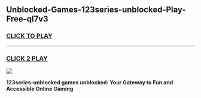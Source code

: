 
## Unblocked-Games-123series-unblocked-Play-Free-ql7v3
<h3>
<a href="https://premium76.site?title=123series-unblocked&ref=18A1">CLICK TO PLAY</a></h3>
<hr>

<h3>
<a href="https://premium76.site?title=123series-unblocked&ref=18A1">CLICK 2 PLAY</a>
  
</h3>

<a href="https://premium76.site?title=123series-unblocked&ref=18A1"><img src="https://clearcache.store/games.png"></a>


**123series-unblocked games unblocked: Your Gateway to Fun and Accessible Online Gaming**
